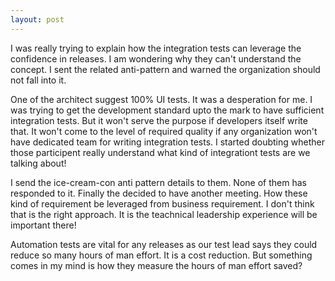 ```yaml
---
layout: post
---
```


I was really trying to explain how the integration tests can leverage the confidence in releases.  I am wondering why they can't understand the concept.  I sent the related anti-pattern and warned the organization should not fall into it.  

One of the architect suggest 100% UI tests.  It was a desperation for me.  I was trying to get the development standard upto the mark to have sufficient integration tests.  But it won't serve the purpose if developers itself write that.  It won't come to the level of required quality if any organization won't have dedicated team for writing integration tests.  I started doubting whether those participent really understand what kind of integrationt tests are we talking about!

I send the ice-cream-con anti pattern details to them.  None of them has responded to it.  Finally the decided to have another meeting.  How these kind of requirement be leveraged from business requirement.  I don't think that is the right approach.  It is the teachnical leadership experience will be important there!

Automation tests are vital for any releases as our test lead says they could reduce so many hours of man effort. It is a cost reduction.  But something comes in my mind is how they measure the hours of man effort saved?

